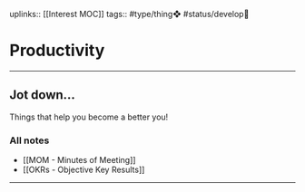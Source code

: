 uplinks:: [[Interest MOC]]
tags:: #type/thing❖ #status/develop🔧 

# Productivity
---
## Jot down...
Things that help you become a better you!

### All notes
- [[MOM - Minutes of Meeting]]
- [[OKRs - Objective Key Results]]

---
